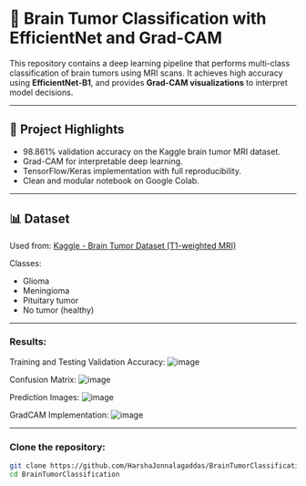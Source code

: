 # 🧠 Brain Tumor Classification with EfficientNet and Grad-CAM

This repository contains a deep learning pipeline that performs multi-class classification of brain tumors using MRI scans. It achieves high accuracy using **EfficientNet-B1**, and provides **Grad-CAM visualizations** to interpret model decisions.

---

## 🚀 Project Highlights
- 98.861% validation accuracy on the Kaggle brain tumor MRI dataset.
- Grad-CAM for interpretable deep learning.
- TensorFlow/Keras implementation with full reproducibility.
- Clean and modular notebook on Google Colab.

---

## 📊 Dataset

Used from: [Kaggle - Brain Tumor Dataset (T1-weighted MRI)](https://www.kaggle.com/datasets/masoudnickparvar/brain-tumor-mri-dataset)

Classes:
- Glioma
- Meningioma
- Pituitary tumor
- No tumor (healthy)

---
### Results:
Training and Testing Validation Accuracy:
![image](https://github.com/user-attachments/assets/38c22308-3eb5-43c0-acf1-a45dd04fad7f)

Confusion Matrix:
![image](https://github.com/user-attachments/assets/81db2940-35b7-4d91-8528-a4d24f336f8e)

Prediction Images:
![image](https://github.com/user-attachments/assets/da8fb11e-bd46-462d-bcbc-0576b53ab322)

GradCAM Implementation:
![image](https://github.com/user-attachments/assets/78aeb321-8b29-45fa-b2d8-7dba4d07ffea)

---

### Clone the repository:
```bash
git clone https://github.com/HarshaJonnalagaddas/BrainTumorClassification.git
cd BrainTumorClassification






